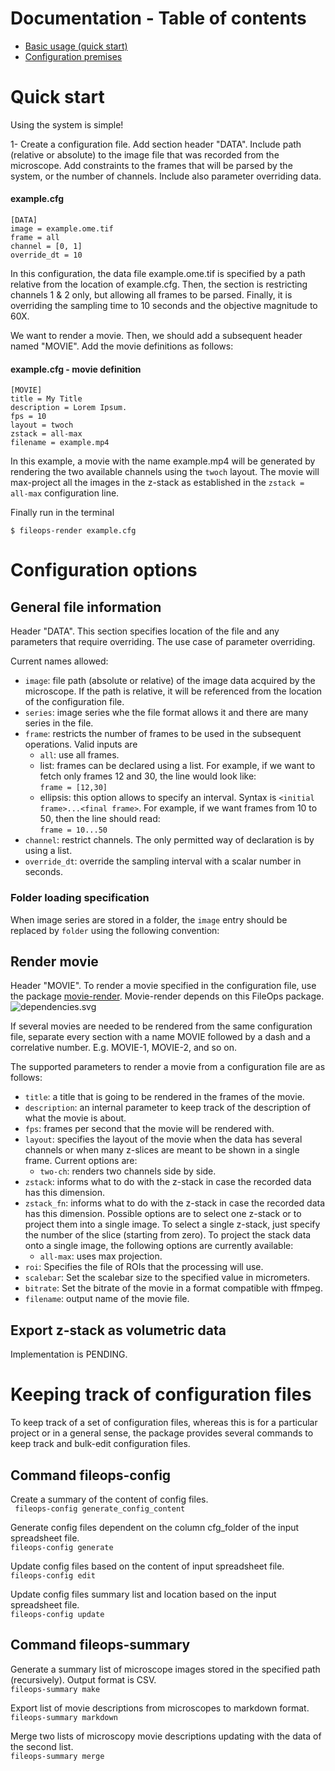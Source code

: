 # Documentation - Table of contents
* [Basic usage (quick start)](#quick-start)
* [Configuration premises](#configuration-options)


# Quick start
Using the system is simple!

1- Create a configuration file. 
Add section header "DATA".
Include path (relative or absolute) to the image file that was recorded from the microscope.
Add constraints to the frames that will be parsed by the system, or the number of channels.
Include also parameter overriding data.

#### example.cfg
```
[DATA]
image = example.ome.tif
frame = all
channel = [0, 1]
override_dt = 10
```

In this configuration, the data file example.ome.tif is specified by a path relative from the location of example.cfg.
Then, the section is restricting channels 1 & 2 only, but allowing all frames to be parsed.
Finally, it is overriding the sampling time to 10 seconds and the objective magnitude to 60X.

We want to render a movie.
Then, we should add a subsequent header named "MOVIE".
Add the movie definitions as follows:

#### example.cfg - movie definition
```
[MOVIE]
title = My Title
description = Lorem Ipsum.
fps = 10
layout = twoch
zstack = all-max
filename = example.mp4
```

In this example, a movie with the name example.mp4 will be generated by rendering the two available channels using the `twoch` layout.
The movie will max-project all the images in the z-stack as established in the `zstack = all-max` configuration line.

Finally run in the terminal
```commandline
$ fileops-render example.cfg
```

# Configuration options

## General file information
Header "DATA".
This section specifies location of the file and any parameters that require overriding.
The use case of parameter overriding.

Current names allowed:

- `image`: file path (absolute or relative) of the image data acquired by the microscope.
If the path is relative, it will be referenced from the location of the configuration file.
- `series`: image series whe the file format allows it and there are many series in the file.
- `frame`: restricts the number of frames to be used in the subsequent operations.
    Valid inputs are
  - `all`: use all frames.
  - list: frames can be declared using a list. 
  For example, if we want to fetch only frames 12 and 30, the line would look like:  
  ```frame = [12,30]```
  - ellipsis: this option allows to specify an interval.
  Syntax is `<initial frame>...<final frame>`.
  For example, if we want frames from 10 to 50, then the line should read:  
  ```frame = 10...50```
- `channel`: restrict channels. The only permitted way of declaration is by using a list.
- `override_dt`: override the sampling interval with a scalar number in seconds.


### Folder loading specification
When image series are stored in a folder, the `image` entry should be replaced by `folder` using the following convention:


## Render movie
Header "MOVIE".
To render a movie specified in the configuration file, use the package [movie-render](https://github.com/fabio-echegaray/movie-render).
Movie-render depends on this FileOps package.
![dependencies.svg](figs%2Fdependencies.svg)

If several movies are needed to be rendered from the same configuration file, separate every section with a name MOVIE followed by a dash and a correlative number.
E.g. MOVIE-1, MOVIE-2, and so on.

The supported parameters to render a movie from a configuration file are as follows:
- `title`: a title that is going to be rendered in the frames of the movie.
- `description`: an internal parameter to keep track of the description of what the movie is about.
- `fps`: frames per second that the movie will be rendered with.
- `layout`: specifies the layout of the movie when the data has several channels or when many z-slices are meant to be
  shown in a single frame.
  Current options are:
  - `two-ch`: renders two channels side by side.
- `zstack`: informs what to do with the z-stack in case the recorded data has this dimension.
- `zstack_fn`: informs what to do with the z-stack in case the recorded data has this dimension.
  Possible options are to select one z-stack or to project them into a single image.
  To select a single z-stack, just specify the number of the slice (starting from zero).
  To project the stack data onto a single image, the following options are currently available:
    - `all-max`: uses max projection.
- `roi`: Specifies the file of ROIs that the processing will use.
- `scalebar`: Set the scalebar size to the specified value in micrometers.
- `bitrate`: Set the bitrate of the movie in a format compatible with ffmpeg.
- `filename`: output name of the movie file.


## Export z-stack as volumetric data
Implementation is PENDING.



# Keeping track of configuration files
To keep track of a set of configuration files, whereas this is for a particular project or in a general sense, the package provides several commands to keep track and bulk-edit configuration files.


## Command fileops-config

Create a summary of the content of config files.  
``` fileops-config generate_config_content```

Generate config files dependent on the column cfg_folder of the input spreadsheet file.  
```fileops-config generate```

Update config files based on the content of input spreadsheet file.  
```fileops-config edit```

Update config files summary list and location based on the input spreadsheet file.  
```fileops-config update```


## Command fileops-summary

Generate a summary list of microscope images stored in the specified path (recursively).
Output format is CSV.  
```fileops-summary make```

Export list of movie descriptions from microscopes to markdown format.  
```fileops-summary markdown```

Merge two lists of microscopy movie descriptions updating with the data of the second list.  
```fileops-summary merge```
